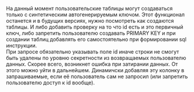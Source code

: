 На данный момент пользовательские таблицы могут создаваться только с синтетическим автогенерируемым ключом.
Этот функционал останется и в будущих версиях, нужно посмотреть как создаются таблицы. И либо добавить проверку на то что id есть и это первичный ключ, 
либо запретить пользователю создавать PRIMARY KEY и при создании таблиц добавлять его самостоятельно при формировании sql инструкции.  
При запросе обязательно указывать поле id иначе строки не смогут быть удалены по уровню секретности из возвращаемых пользователю данных.
Скорее всего, возникнет ошибка при затирании данных. От этого можно уйти в дальнейшем. Динамичски добавляя эту колонку в запрашиваемые, если её пользователь сам не запросил (или запретить пользователю доступ к id вообще).